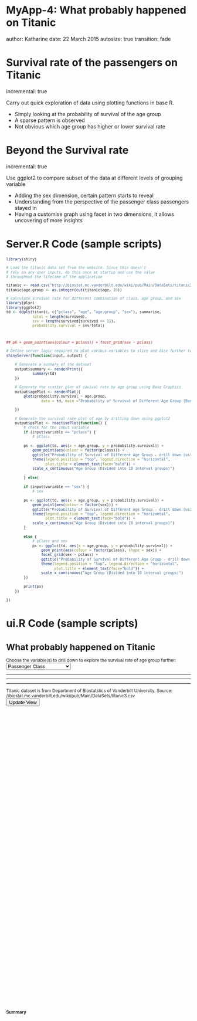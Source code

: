 MyApp-4: 
What probably happened on Titanic
========================================================
author: Katharine
date: 22 March 2015
autosize: true
transition: fade


Survival rate of the passengers on Titanic
========================================================
incremental: true

Carry out quick exploration of data using plotting functions in base R.

- Simply looking at the probability of survival of the age group
- A sparse pattern is observed
- Not obvious which age group has higher or lower survival rate 

Beyond the Survival rate
========================================================
incremental: true

Use ggplot2 to compare subset of the data at different levels of grouping variable

- Adding the sex dimension, certain pattern starts to reveal
- Understanding from the perspective of the passenger class passengers stayed in
- Having a customise graph using facet in two dimensions, it allows uncovering of more insights


Server.R Code (sample scripts)
========================================================
<small>

```r
library(shiny)

# Load the titanic data set from the website. Since this doesn't
# rely on any user inputs, do this once at startup and use the value
# throughout the lifetime of the application

titanic <- read.csv("http://biostat.mc.vanderbilt.edu/wiki/pub/Main/DataSets/titanic3.csv")
titanic$age.group <- as.integer(cut(titanic$age, 10))

# calculate survival rate for different combination of class, age group, and sex
library(plyr)
library(ggplot2)
td <- ddply(titanic, c("pclass", "age", "age.group", "sex"), summarise,
            total = length(survived),
            svv = length(survived[survived == 1]),
            probability.survival = svv/total)



## p6 + geom_point(aes(colour = pclass)) + facet_grid(sex ~ pclass)

# Define server logic required to plot various variables to slice and dice further to explore the dataset.
shinyServer(function(input, output) {
      
    # Generate a summary of the dataset
    output$summary <- renderPrint({
            summary(td)
    })
    
    # Generate the scatter plot of suvival rate by age group using Base Graphics
    output$agePlot <- renderPlot({
        plot(probability.survival ~ age.group, 
                data = td, main ="Probability of Survival of Different Age Group (Basic Scatter Plot)")

    })
        
    # Generate the survival rate plot of age by drilling down using ggplot2
    output$psPlot <- reactivePlot(function() {
        # check for the input variable
        if (input$variable == "pclass") {
            # pClass
            
        ps <- ggplot(td, aes(x = age.group, y = probability.survival)) + 
            geom_point(aes(colour = factor(pclass))) + 
            ggtitle("Probability of Survival of Different Age Group - drill down (using ggplot2)") +
            theme(legend.position = "top", legend.direction = "horizontal", 
                  plot.title = element_text(face="bold")) +
            scale_x_continuous("Age Group (Divided into 10 interval groups)")
        
        } else(
        
        if (input$variable == "sex") {
            # sex
            
        ps <- ggplot(td, aes(x = age.group, y = probability.survival)) + 
            geom_point(aes(colour = factor(sex))) + 
            ggtitle("Probability of Survival of Different Age Group - drill down (using ggplot)") +
            theme(legend.position = "top", legend.direction = "horizontal", 
                  plot.title = element_text(face="bold")) +
            scale_x_continuous("Age Group (Divided into 10 interval groups)")
        }
        
        else {
            # pClass and sex
            ps <- ggplot(td, aes(x = age.group, y = probability.survival)) + 
                geom_point(aes(colour = factor(pclass), shape = sex)) + 
                facet_grid(sex ~ pclass) + 
                ggtitle("Probability of Survival of Different Age Group - drill down (using ggplot2)") +
                theme(legend.position = "top", legend.direction = "horizontal", 
                      plot.title = element_text(face="bold")) +
                scale_x_continuous("Age Group (Divided into 10 interval groups)")
        })
        
        print(ps)
    })
  
})
```
</small>

ui.R Code (sample scripts)
========================================================
<small>

<!--html_preserve--><div class="container-fluid">
<div class="row">
<div class="col-sm-12">
<h1>What probably happened on Titanic</h1>
</div>
</div>
<div class="row">
<div class="col-sm-4">
<form class="well">
<div class="form-group shiny-input-container">
<label class="control-label" for="variable">Choose the variable(s) to drill down to explore the survival rate of age group further:</label>
<div>
<select id="variable"><option value="pclass" selected>Passenger Class</option>
<option value="sex">Sex</option>
<option value="sex ~ pclass">Passenger Class and Sex</option></select>
<script type="application/json" data-for="variable" data-nonempty="">{}</script>
</div>
</div>
<hr/>
<hr/>
<hr/>
<span class="help-block">
Titanic dataset is from Department of Biostatstics of
Vanderbilt University.
Source:
//biostat.mc.vanderbilt.edu/wiki/pub/Main/DataSets/titanic3.csv
</span>
<div>
<button type="submit" class="btn btn-primary">Update View</button>
</div>
</form>
</div>
<div class="col-sm-8">
<div id="agePlot" class="shiny-plot-output" style="width: 100% ; height: 400px"></div>
<div id="psPlot" class="shiny-plot-output" style="width: 100% ; height: 400px"></div>
<h4>Summary</h4>
<pre id="summary" class="shiny-text-output"></pre>
</div>
</div>
</div><!--/html_preserve-->

</small>
